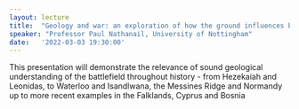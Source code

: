 ```yaml
---
layout: lecture
title:  "Geology and war: an exploration of how the ground influences battles"
speaker: "Professor Paul Nathanail, University of Nottingham"
date:   '2022-03-03 19:30:00'
---
```

This presentation will demonstrate the relevance of sound geological understanding of the battlefield throughout history - from Hezekaiah and Leonidas, to Waterloo and Isandlwana, the Messines Ridge and Normandy up to more recent examples in the Falklands, Cyprus and Bosnia